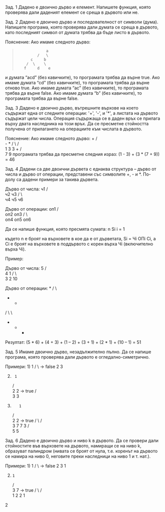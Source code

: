 Зад. 1
Дадено е двоично дърво и елемент. Напишете функция, която проверява дали даденият елемент се среща в дървото или не.

Зад. 2
Дадено е двоично дърво и последователност от символи (дума). Напишете програма, която проверява дали думата се среща в дървото, като последният символ от думата трябва да бъде листо в дървото.

Пояснение:
Ако имаме следното дърво:
>		           a
>	           /   \
>           c     b
>         /  \    \
>        f     d    e

и думата “acd” (без кавичките), то програмата трябва да върне true.
Ако имаме думата “cd” (без кавичките), то програмата трябва да върне отново true.
Ако имаме думата “ac” (без кавичките), то програмата трябва да върне false.
Ако имаме думата “b” (без кавичките), то програмата трябва да върне false.

Зад. 3
Дадено е двоично дърво, вътрешните върхове на което съдържат една от следните операции: '+', '-', и '\*', а листата на дървото съдържат цели числа. Операция съдържаща се в даден връх се прилага върху двата наследника на този връх. Да се пресметне стойността получена от прилагането на операциите към числата в дървото.

Пояснение:
Ако имаме следното дърво:
			  +
	          /         \
                    -             *
                  /   \          /    \
                1     3       3     +
		              /   \
		           7      9
програмата трябва да пресметне следния израз: (1 - 3) + (3 * (7 + 9)) = 46

Зад. 4
Дадени са две двоични дървета с еднаква структура – дърво от числа и дърво от операции, представени със символите +, - и \*. По-долу са дадени примери за такива дървета.

Дърво от числа:
      ч1
      /    \
    ч2   ч3
    /   \     \
  ч4  ч5  ч6

Дърво от операции:
       оп1
       /    \
   оп2   оп3
    /   \       \
оп4 оп5  оп6

Да се напише функция, която пресмята сумата:
    n
Si
   i = 1

където n е броят на върховете в кое да е от дърветата, Si = Чi ОПi Ci,
а Ci е броят на върховете в поддървото с корен върха Чi (включително върха Чi).

Пример:

Дърво от числа:
     5
   /    \
  4     1
 /   \     \
3    2   10


Дърво от операции:
    *
   /  \
  +   -
 /   \   \
+    *   -

Резултат: (5 * 6) + (4 + 3) + (1 – 2) + (3 + 1) + (2 * 1) + (10 – 1) = 51

Зад. 5
Имаме двоично дърво, незадължително пълно. Да се напише програма, която проверява дали дървото е огледално-симетрично.

Примери:
1)
   1
 /    \     ->   false
2     3


2)
        1
     /     \
   2        2     ->   true
  /            \
3              3

3)
          1
     /          \
   2             2     ->   true
  /   \         /     \
3      7    7        3
       /        \
     5         5

Зад. 6
Дадено е двоично дърво и ниво k в дървото. Да се провери дали стойностите във върховете на дървото, намиращи се на ниво k, образуват палиндром (нивата се броят от нула, т.е. коренът на дървото се намира на ниво 0, неговите преки наследници на ниво 1 и т. нат.).

Примери:
1)
  1
 /   \    ->   false
2    3
1

2)
       1
    /       \
  3         7    ->   true
 /   \      /   \
1    2  2     1

2

